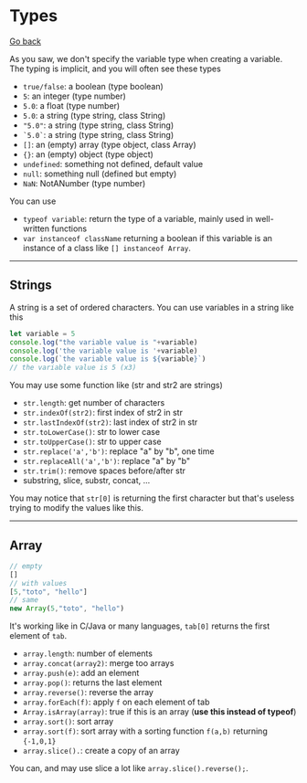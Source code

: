 # Types

[Go back](../index.md#basic-syntax)

As you saw, we don't specify the variable type when creating a variable. The typing is implicit, and you will often see these types

* `true/false`: a boolean (type boolean)
* `5`: an integer (type number)
* `5.0`: a float (type number)
* `5.0`: a string (type string, class String)
* `"5.0"`: a string (type string, class String)
* <code>\`5.0\`</code>: a string (type string, class String)
* `[]`: an (empty) array (type object, class Array)
* `{}`: an (empty) object (type object)
* `undefined`: something not defined, default value
* `null`: something null (defined but empty)
* `NaN`: NotANumber (type number)

You can use 

* `typeof variable`: return the type of a variable,
mainly used in well-written functions
* `var instanceof className` returning a boolean if
this variable is an instance of a class 
like `[] instanceof Array`.

<hr class="sl">

## Strings

A string is a set of ordered characters. You can use variables in a string like this

```js
let variable = 5
console.log("the variable value is "+variable)
console.log('the variable value is '+variable)
console.log(`the variable value is ${variable}`)
// the variable value is 5 (x3)
```

You may use some function like (str and str2 are strings)

* `str.length`: get number of characters
* `str.indexOf(str2)`: first index of str2 in str
* `str.lastIndexOf(str2)`: last index of str2 in str
* `str.toLowerCase()`: str to lower case
* `str.toUpperCase()`: str to upper case
* `str.replace('a','b')`: replace "a" by "b", one time
* `str.replaceAll('a','b')`: replace "a" by "b"
* `str.trim()`: remove spaces before/after str
*  substring, slice, substr, concat, ...

You may notice that `str[0]` is returning the first character but that's useless trying to modify the values like this.

<hr class="sl">

## Array

```js
// empty
[]
// with values
[5,"toto", "hello"]
// same
new Array(5,"toto", "hello")
```

It's working like in C/Java or many languages, `tab[0]` returns the first element of `tab`.

* `array.length`: number of elements
* `array.concat(array2)`: merge too arrays
* `array.push(e)`: add an element
* `array.pop()`: returns the last element
* `array.reverse()`: reverse the array
* `array.forEach(f)`: apply `f` on each element of tab
* `Array.isArray(array)`: true if this is an array (**use this instead of typeof**)
* `array.sort()`: sort array
* `array.sort(f)`: sort array with a sorting function `f(a,b)` returning `{-1,0,1}`
* `array.slice().`: create a copy of an array

You can, and may use slice a lot like `array.slice().reverse();`.